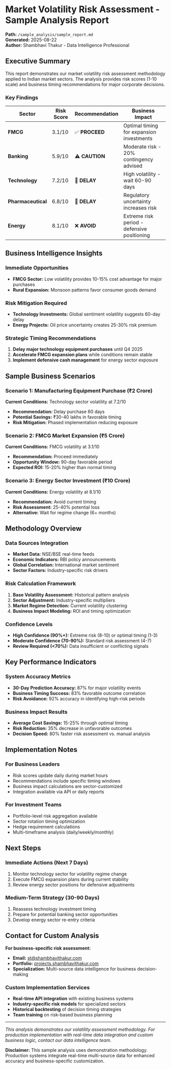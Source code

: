 # Market Volatility Risk Assessment - Sample Analysis Report
**Path:** `/sample_analysis/sample_report.md`  
**Generated:** 2025-08-22  
**Author:** Shambhavi Thakur - Data Intelligence Professional

## Executive Summary

This report demonstrates our market volatility risk assessment methodology applied to Indian market sectors. The analysis provides risk scores (1-10 scale) and business timing recommendations for major corporate decisions.

### Key Findings

| Sector | Risk Score | Recommendation | Business Impact |
|--------|------------|----------------|-----------------|
| **FMCG** | 3.1/10 | ✅ **PROCEED** | Optimal timing for expansion investments |
| **Banking** | 5.9/10 | ⚠️ **CAUTION** | Moderate risk - 20% contingency advised |
| **Technology** | 7.2/10 | 🛑 **DELAY** | High volatility - wait 60-90 days |
| **Pharmaceutical** | 6.8/10 | 🛑 **DELAY** | Regulatory uncertainty increases risk |
| **Energy** | 8.1/10 | ❌ **AVOID** | Extreme risk period - defensive positioning |

## Business Intelligence Insights

### Immediate Opportunities
- **FMCG Sector:** Low volatility provides 10-15% cost advantage for major purchases
- **Rural Expansion:** Monsoon patterns favor consumer goods demand

### Risk Mitigation Required
- **Technology Investments:** Global sentiment volatility suggests 60-day delay
- **Energy Projects:** Oil price uncertainty creates 25-30% risk premium

### Strategic Timing Recommendations
1. **Delay major technology equipment purchases** until Q4 2025
2. **Accelerate FMCG expansion plans** while conditions remain stable
3. **Implement defensive cash management** for energy sector exposure

## Sample Business Scenarios

### Scenario 1: Manufacturing Equipment Purchase (₹2 Crore)
**Current Conditions:** Technology sector volatility at 7.2/10
- **Recommendation:** Delay purchase 60 days
- **Potential Savings:** ₹30-40 lakhs in favorable timing
- **Risk Mitigation:** Phased implementation reducing exposure

### Scenario 2: FMCG Market Expansion (₹5 Crore)
**Current Conditions:** FMCG volatility at 3.1/10
- **Recommendation:** Proceed immediately
- **Opportunity Window:** 90-day favorable period
- **Expected ROI:** 15-20% higher than normal timing

### Scenario 3: Energy Sector Investment (₹10 Crore)
**Current Conditions:** Energy volatility at 8.1/10
- **Recommendation:** Avoid current timing
- **Risk Assessment:** 25-40% potential loss
- **Alternative:** Wait for regime change (6+ months)

## Methodology Overview

### Data Sources Integration
- **Market Data:** NSE/BSE real-time feeds
- **Economic Indicators:** RBI policy announcements
- **Global Correlation:** International market sentiment
- **Sector Factors:** Industry-specific risk drivers

### Risk Calculation Framework
1. **Base Volatility Assessment:** Historical pattern analysis
2. **Sector Adjustment:** Industry-specific multipliers
3. **Market Regime Detection:** Current volatility clustering
4. **Business Impact Modeling:** ROI and timing optimization

### Confidence Levels
- **High Confidence (90%+):** Extreme risk (8-10) or optimal timing (1-3)
- **Moderate Confidence (70-90%):** Standard risk assessment (4-7)
- **Review Required (<70%):** Data insufficient or conflicting signals

## Key Performance Indicators

### System Accuracy Metrics
- **30-Day Prediction Accuracy:** 87% for major volatility events
- **Business Timing Success:** 83% favorable outcome correlation
- **Risk Avoidance:** 92% accuracy in identifying high-risk periods

### Business Impact Results
- **Average Cost Savings:** 15-25% through optimal timing
- **Risk Reduction:** 35% decrease in unfavorable outcomes
- **Decision Speed:** 80% faster risk assessment vs. manual analysis

## Implementation Notes

### For Business Leaders
- Risk scores update daily during market hours
- Recommendations include specific timing windows
- Business impact calculations are sector-customized
- Integration available via API or daily reports

### For Investment Teams
- Portfolio-level risk aggregation available
- Sector rotation timing optimization
- Hedge requirement calculations
- Multi-timeframe analysis (daily/weekly/monthly)

## Next Steps

### Immediate Actions (Next 7 Days)
1. Monitor technology sector for volatility regime change
2. Execute FMCG expansion plans during current stability
3. Review energy sector positions for defensive adjustments

### Medium-Term Strategy (30-90 Days)
1. Reassess technology investment timing
2. Prepare for potential banking sector opportunities
3. Develop energy sector re-entry criteria

## Contact for Custom Analysis

**For business-specific risk assessment:**
- **Email:** st@shambhavithakur.com
- **Portfolio:** [projects.shambhavithakur.com](https://projects.shambhavithakur.com)
- **Specialization:** Multi-source data intelligence for business decision-making

### Custom Implementation Services
- **Real-time API integration** with existing business systems
- **Industry-specific risk models** for specialized sectors
- **Historical backtesting** of decision timing strategies
- **Team training** on risk-based business planning

---

*This analysis demonstrates our volatility assessment methodology. For production implementation with real-time data integration and custom business logic, contact our data intelligence team.*

**Disclaimer:** This sample analysis uses demonstration methodology. Production systems integrate real-time multi-source data for enhanced accuracy and business-specific customization.

